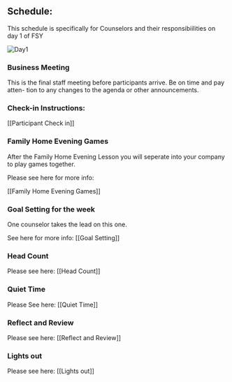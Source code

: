## Schedule:

This schedule is specifically for Counselors and their responsibiilities on day 1 of FSY

<img src="https://i.ibb.co/x67yXkV/Day1.jpg" alt="Day1" border="0">

### Business Meeting

This is the final staff meeting before participants arrive. Be on time and pay atten-
tion to any changes to the agenda or other announcements.

### Check-in Instructions:

[[Participant Check in]]

### Family Home Evening Games

After the Family Home Evening Lesson you will seperate into your company to play games together.

Please see here for more info:

[[Family Home Evening Games]]

### Goal Setting for the week

One counselor takes the lead on this one.

See here for more info: [[Goal Setting]]

### Head Count

Please see here: [[Head Count]]

### Quiet Time

Please See here: [[Quiet Time]]

### Reflect and Review

Please see here: [[Reflect and Review]]

### Lights out

Please see here: [[Lights out]]

